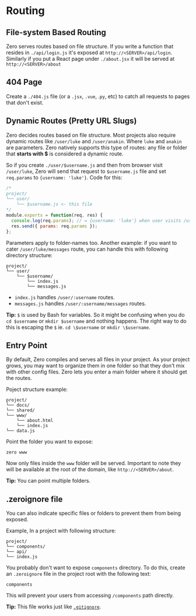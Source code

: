 # Routing

## File-system Based Routing

Zero serves routes based on file structure. If you write a function that resides in `./api/login.js` it's exposed at `http://<SERVER>/api/login`. Similarly if you put a React page under `./about.jsx` it will be served at `http://<SERVER>/about`

## 404 Page

Create a `./404.js` file (or a `.jsx`, `.vue`, .`py`, etc) to catch all requests to pages that don't exist.

## Dynamic Routes (Pretty URL Slugs)

Zero decides routes based on file structure. Most projects also require dynamic routes like `/user/luke` and `/user/anakin`. Where `luke` and `anakin` are parameters. Zero natively supports this type of routes: any file or folder that **starts with \$** is considered a dynamic route.

So if you create `./user/$username.js` and then from browser visit `/user/luke`, Zero will send that request to `$username.js` file and set `req.params` to `{username: 'luke'}`. Code for this:

```js
/*
project/
└── user/
    └── $username.js <- this file
*/
module.exports = function(req, res) {
  console.log(req.params); // = {username: 'luke'} when user visits /user/luke
  res.send({ params: req.params });
};
```

Parameters apply to folder-names too. Another example: if you want to cater `/user/luke/messages` route, you can handle this with following directory structure:

```
project/
└── user/
    └── $username/
        └── index.js
        └── messages.js
```

- `index.js` handles `/user/:username` routes.
- `messages.js` handles `/user/:username/messages` routes.

**Tip:** `$` is used by Bash for variables. So it might be confusing when you do `cd $username` or `mkdir $username` and nothing happens. The right way to do this is escaping the `$` ie. `cd \$username` or `mkdir \$username`.

## Entry Point

By default, Zero compiles and serves all files in your project. As your project grows, you may want to organize them in one folder so that they don't mix with other config files. Zero lets you enter a main folder where it should get the routes.

Poject structure example:

```
project/
└── docs/
└── shared/
└── www/
    └── about.html
    └── index.js
└── data.js
```

Point the folder you want to expose:

```
zero www
```

Now only files inside the `www` folder will be served. Important to note they will be available at the root of the domain, like `http://<SERVER>/about`.

**Tip:** You can point multiple folders.

## .zeroignore file

You can also indicate specific files or folders to prevent them from being exposed.

Example, In a project with following structure:

```
project/
└── components/
└── api/
└── index.js
```

You probably don't want to expose `components` directory. To do this, create an `.zeroignore` file in the project root with the following text:

```
components
```

This will prevent your users from accessing `/components` path directly.

**Tip:** This file works just like [`.gitignore`](https://git-scm.com/docs/gitignore).
